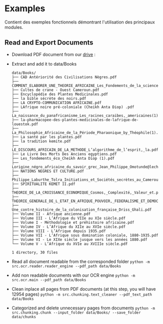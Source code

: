 # Examples

Contient des exemples fonctionnels démontrant l'utilisation des principaux modules.

## Read and Export Documents

* Download PDF document from our [drive](https://drive.google.com/drive/folders/1zZ741_LWxZwkCnMp-sO0UL6wEf8KFMln) :
* Extract and add it to data/Books

  ```
  data/Books/
  ├── CAD Antériorité des Civilisations Nègres.pdf
  ├── COMMENT_ELABORER_UNE_THEORIE_AFRICAINE_Les_Fondements_de_la_science.pdf
  ├── Cultes de crane - Ouest Cameroun.pdf
  ├── Encyclopédie des Plantes Medicinales.pdf
  ├── la bible sécrète des noirs.pdf
  ├── LA CRYPTO-COMMUNICATION AFRICAINE.pdf
  ├── LAfrique noire pré-coloniale (Cheikh Anta Diop) .pdf
  ├── La_naissance_du_panafricanisme_Les_racines_caraibes,_americaines(1).pdf
  ├── la-pharmacopee-des-plantes-medicinales-de-lafrique-de-louestok.pdf
  ├── La_Philosophie_Africaine_de_la_Période_Pharaonique_by_Théophile(1).pdf
  ├── La santé par les plantes.pdf
  ├── la tradition kemite.pdf
  ├── LE_DISCOURS_AFRICAIN_DE_LA_METHODE_L’algorithme_de_l’esprit,_la.pdf
  ├── Le Livre Des Morts Des Anciens egyptiens.pdf
  ├── Les_fondements_éco_Cheikh Anta Diop (1).pdf
  ├── Lorigine_négro_africaine_du_savoir_grec_Jean_Philippe_Omotunde@lechat.pdf
  ├── NATIONS NEGRES ET CULTURE.pdf
  ├── Philippe_Laburthe_Tolra_Initiations_et_Sociétés_secrètes_au_Cameroun.pdf
  ├── SPIRITUALITE KEMET II.pdf
  ├── THEORIE_DE_LA_CROISSANCE_ECONOMIQUE_Cosmos,_Complexité,_Valeur_et.pdf
  ├── THEORIE_GENERALE_DE_L_ETAT_EN_AFRIQUE_POUVOIR,_FEDERALISME_ET_DEMOCRATIE.pdf
  ├── Une_contre_histoire_de_la_colonisation_française_Driss_Ghali.pdf
  ├── Volume II - Afrique ancienne.pdf
  ├── Volume III - L’Afrique du VIIe au XIe siècle.pdf
  ├── Volume I - Méthodologie et préhistoire africaine.pdf
  ├── Volume IV - L’Afrique du XIIe au XVIe siècle.pdf
  ├── Volume VIII - L’Afrique depuis 1935.pdf
  ├── Volume VII - L’Afrique sous domination coloniale, 1880-1935.pdf
  ├── Volume VI - Le XIXe siècle jusque vers les années 1880.pdf
  └── Volume V - L’Afrique du XVIe au XVIIIe siècle.pdf

  1 directory, 30 files
  ```
* Read all document readable from the corresponded folder
  `python -m src.ocr.reader.reader_engine --pdf_path data/Books`
* Add non readable documents with our OCR engine
  `python -m src.ocr.main --pdf_path data/Books`
* Clean inplace all pages from PDF documents (at this step, you will have 12954 pages)
  `python -m src.chunking.text_cleaner --pdf_text_path data/Books`
* Categorized and delete unnecessary pages from documents
  `python -m src.chunking.chunk --input_folder data/Books/ --save_folder data/chunks`
